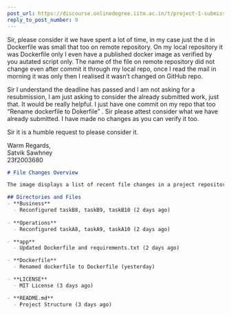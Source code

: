 ```yaml
---
post_url: https://discourse.onlinedegree.iitm.ac.in/t/project-1-submission-marked-as-fail-despite-having-dockerfile-image/167471/11
reply_to_post_number: 9
---
```

Sir, please consider it we have spent a lot of time, in my case just the d in Dockerfile was small that too on remote repository. On my local repository it was Dockerfile only I even have a published docker image as verified by you autated script only. The name of the file on remote repository did not change even after commit it through my local repo, once I read the mail in morning it was only then I realised it wasn’t changed on GitHub repo.

Sir I understand the deadline has passed and I am not asking for a resubmission, I am just asking to consider the already submitted work, just that. It would be really helpful. I just have one commit on my repo that too “Rename dockerfile to Dokerfile” . Sir please attest consider what we have already submitted. I have made no changes as you can verify it too.

Sir it is a humble request to please consider it.

Warm Regards,  
Satvik Sawhney  
23f2003680

```markdown
# File Changes Overview

The image displays a list of recent file changes in a project repository. Below are the details:

## Directories and Files
- **Business**
  - Reconfigured taskB8, taskB9, taskB10 (2 days ago)
  
- **Operations**
  - Reconfigured taskA8, taskA9, taskA10 (2 days ago)

- **app**
  - Updated Dockerfile and requirements.txt (2 days ago)

- **Dockerfile**
  - Renamed dockerfile to Dockerfile (yesterday)

- **LICENSE**
  - MIT License (3 days ago)

- **README.md**
  - Project Structure (3 days ago)
```